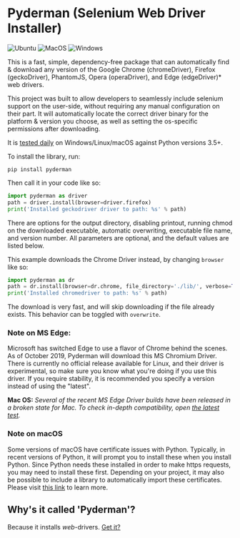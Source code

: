   # Pyderman (Selenium Web Driver Installer)
  ![Ubuntu](https://github.com/shadowmoose/pyderman/workflows/Ubuntu/badge.svg) ![MacOS](https://github.com/shadowmoose/pyderman/workflows/MacOS/badge.svg) ![Windows](https://github.com/shadowmoose/pyderman/workflows/Windows/badge.svg)

This is a fast, simple, dependency-free package that can automatically find & download any version of 
the Google Chrome (chromeDriver), Firefox (geckoDriver), PhantomJS, Opera (operaDriver), and Edge (edgeDriver)* web drivers.

This project was built to allow developers to seamlessly include selenium support on the user-side, without requiring any manual configuration on their part. It will automatically locate the correct driver binary for the platform & version you choose, as well as setting the os-specific permissions after downloading.

It is [tested daily](https://github.com/shadowmoose/pyderman/actions) on Windows/Linux/macOS against Python versions 3.5+.

To install the library, run:
```
pip install pyderman
```


Then call it in your code like so:

```python
import pyderman as driver
path = driver.install(browser=driver.firefox)
print('Installed geckodriver driver to path: %s' % path)
```


There are options for the output directory, disabling printout, running chmod on the downloaded executable, 
automatic overwriting, executable file name, and version number. 
All parameters are optional, and the default values are listed below.

This example downloads the Chrome Driver instead, by changing ```browser``` like so:
```python
import pyderman as dr
path = dr.install(browser=dr.chrome, file_directory='./lib/', verbose=True, chmod=True, overwrite=False, version=None, filename=None, return_info=False)
print('Installed chromedriver to path: %s' % path)
```

The download is very fast, and will skip downloading if the file already exists. This behavior can be toggled with ```overwrite```.

### Note on MS Edge:
Microsoft has switched Edge to use a flavor of Chrome behind the scenes. As of October 2019, Pyderman will download this MS Chromium Driver. There is currently no official release available for Linux, and their driver is experimental, so make sure you know what you're doing if you use this driver. If you require stability, it is recommended you specify a version instead of using the "latest".

__Mac OS:__ *Several of the recent MS Edge Driver builds have been released in a broken state for Mac. To check in-depth compatibility, open [the latest test](https://github.com/shadowmoose/pyderman/actions?query=workflow%3AMacOS).*

### Note on macOS
Some versions of macOS have certificate issues with Python. Typically, in recent versions of Python, it will prompt you to install these when you install Python. Since Python needs these installed in order to make https requests, you may need to install these first. Depending on your project, it may also be possible to include a library to automatically import these certificates. Please visit [this link](https://timonweb.com/tutorials/fixing-certificate_verify_failed-error-when-trying-requests_html-out-on-mac/) to learn more.

## Why's it called 'Pyderman'?
Because it installs *web*-drivers. [Get it?](https://youtu.be/SUtziaZlDeE)
